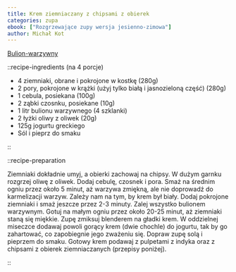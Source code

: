 ```yaml
---
title: Krem ziemniaczany z chipsami z obierek
categories: zupa
ebook: ["Rozgrzewające zupy wersja jesienno-zimowa"]
author: Michał Kot
---
```


[Bulion-warzywny](/bulion-warzywny)

::recipe-ingredients
(na 4 porcje)
- 4 ziemniaki, obrane i pokrojone w kostkę (280g)
- 2 pory, pokrojone w krążki (użyj tylko białą i jasnozieloną część) (280g)
- 1 cebula, posiekana (100g)
- 2 ząbki czosnku, posiekane (10g)
- 1 litr bulionu warzywnego (4 szklanki)
- 2 łyżki oliwy z oliwek (20g)
- 125g jogurtu greckiego
- Sól i pieprz do smaku

::

::recipe-preparation

Ziemniaki dokładnie umyj, a obierki zachowaj na chipsy. W dużym garnku rozgrzej oliwę z oliwek. Dodaj cebulę, czosnek i pora. Smaż na średnim ogniu przez około 5 minut, aż warzywa zmiękną, ale nie doprowadź do karmelizacji warzyw. Zależy nam na tym, by krem był biały. Dodaj pokrojone ziemniaki i smaż jeszcze przez 2-3 minuty. Zalej wszystko bulionem warzywnym. Gotuj na małym ogniu przez około 20-25 minut, aż ziemniaki staną się miękkie. Zupę zmiksuj blenderem na gładki krem. W oddzielnej miseczce dodawaj powoli gorący krem (dwie chochle) do jogurtu, tak by go zahartować, co zapobiegnie jego zważeniu się. Dopraw zupę solą i pieprzem do smaku. Gotowy krem podawaj z pulpetami z indyka oraz z chipsami z obierek ziemniaczanych (przepisy poniżej).

::